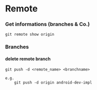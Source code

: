 # Remote

### Get informations (branches & Co.)

```
git remote show origin
```

### Branches

#### delete remote branch

```
git push -d <remote_name> <branchname>

e.g.
    git push -d origin android-dev-impl
```
